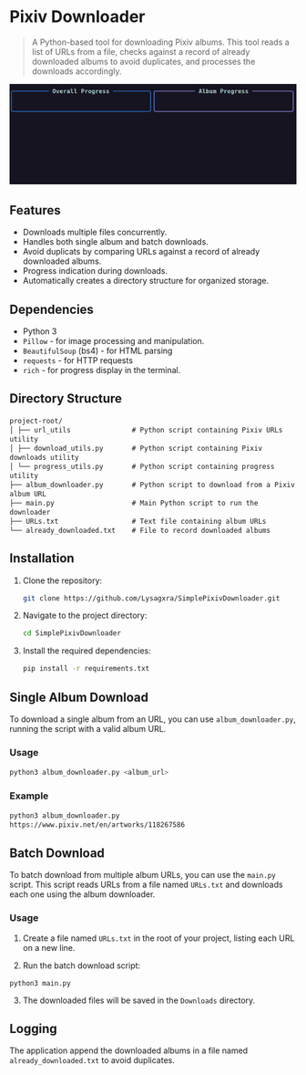 # Pixiv Downloader

> A Python-based tool for downloading Pixiv albums. This tool reads a list of URLs from a file, checks against a record of already downloaded albums to avoid duplicates, and processes the downloads accordingly.

![Demo](https://github.com/Lysagxra/PixivDownloader/blob/01e060c7bd40f0df1a45c85185955b48aa0e58e6/misc/Demo.gif)

## Features

- Downloads multiple files concurrently.
- Handles both single album and batch downloads.
- Avoid duplicats by comparing URLs against a record of already downloaded albums.
- Progress indication during downloads.
- Automatically creates a directory structure for organized storage.

## Dependencies

- Python 3
- `Pillow` - for image processing and manipulation.
- `BeautifulSoup` (bs4) - for HTML parsing
- `requests` - for HTTP requests
- `rich` - for progress display in the terminal.

## Directory Structure

```
project-root/
│ ├── url_utils               # Python script containing Pixiv URLs utility
│ ├── download_utils.py       # Python script containing Pixiv downloads utility
│ └── progress_utils.py       # Python script containing progress utility
├── album_downloader.py       # Python script to download from a Pixiv album URL
├── main.py                   # Main Python script to run the downloader
├── URLs.txt                  # Text file containing album URLs
└── already_downloaded.txt    # File to record downloaded albums
```

## Installation

1. Clone the repository:
   ```bash
   git clone https://github.com/Lysagxra/SimplePixivDownloader.git

2. Navigate to the project directory:
   ```bash
   cd SimplePixivDownloader

3. Install the required dependencies:
   ```bash
   pip install -r requirements.txt

## Single Album Download

To download a single album from an URL, you can use `album_downloader.py`, running the script with a valid album URL.

### Usage
```bash
python3 album_downloader.py <album_url>
```

### Example
```
python3 album_downloader.py https://www.pixiv.net/en/artworks/118267586
```

## Batch Download

To batch download from multiple album URLs, you can use the `main.py` script. This script reads URLs from a file named `URLs.txt` and downloads each one using the album downloader.

### Usage

1. Create a file named `URLs.txt` in the root of your project, listing each URL on a new line.

2. Run the batch download script:
```
python3 main.py
```
3. The downloaded files will be saved in the `Downloads` directory.

## Logging

The application append the downloaded albums in a file named `already_downloaded.txt` to avoid duplicates.
